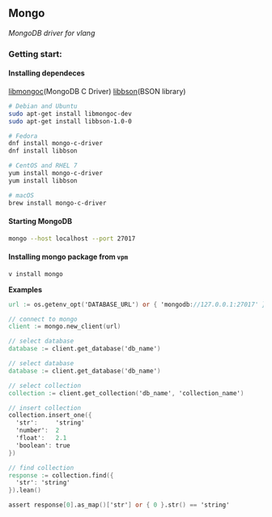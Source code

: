 ## Mongo

_MongoDB driver for vlang_

### Getting start:

#### Installing dependeces

[libmongoc](http://mongoc.org/libmongoc/current/installing.html#install-libmongoc-with-a-package-manager)(MongoDB C Driver)
[libbson](http://mongoc.org/libmongoc/current/installing.html#install-libbson-with-a-package-manager)(BSON library)

```bash
# Debian and Ubuntu
sudo apt-get install libmongoc-dev
sudo apt-get install libbson-1.0-0
```

```bash
# Fedora
dnf install mongo-c-driver
dnf install libbson
```

```bash
# CentOS and RHEL 7
yum install mongo-c-driver
yum install libbson
```

```bash
# macOS
brew install mongo-c-driver
```

#### Starting MongoDB

```bash
mongo --host localhost --port 27017
```

#### Installing mongo package from `vpm`

```bash
v install mongo
```

**Examples**


```v
url := os.getenv_opt('DATABASE_URL') or { 'mongodb://127.0.0.1:27017' }

// connect to mongo
client := mongo.new_client(url)

// select database
database := client.get_database('db_name')

// select database
database := client.get_database('db_name')

// select collection
collection := client.get_collection('db_name', 'collection_name')

// insert collection
collection.insert_one({
  'str':     'string'
  'number':  2
  'float':   2.1
  'boolean': true
})

// find collection
response := collection.find({
  'str': 'string'
}).lean()

assert response[0].as_map()['str'] or { 0 }.str() == 'string'

```
